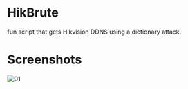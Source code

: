 HikBrute
===
fun script that gets Hikvision DDNS using a dictionary attack.

Screenshots
===

![01](http://i.imgur.com/dNTDf7T.png)
